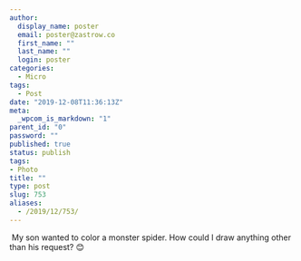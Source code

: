 ```yaml
---
author:
  display_name: poster
  email: poster@zastrow.co
  first_name: ""
  last_name: ""
  login: poster
categories:
  - Micro
tags:
  - Post
date: "2019-12-08T11:36:13Z"
meta:
  _wpcom_is_markdown: "1"
parent_id: "0"
password: ""
published: true
status: publish
tags:
- Photo
title: ""
type: post
slug: 753
aliases:
  - /2019/12/753/
---
```

<p><img src="/assets/2019/12/75472276_2657610857894820_2892917849158341200_n.jpg?_nc_ht=scontent.cdninstagram.com&amp;oh=02ef6e053d5b089845ca3376494c041e&amp;oe=5E85281B" alt="" /> My son wanted to color a monster spider. How could I draw anything other than his request? 😊</p>
